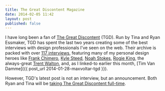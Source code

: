 ```yaml
---
title: The Great Discontent Magazine
date: 2014-02-05 11:42
layout: post
published: false
---
```

I have long been a fan of [The Great Discontent](http://thegreatdiscontent.com) (TGD). Run by Tina and Ryan Essmaker, TGD has spent the last two years creating some of the best interviews with design professionals I've seen on the web. Their archive is packed with over [117 interviews](http://thegreatdiscontent.com/archive), featuring many of my personal design heroes like [Frank Chimero](http://thegreatdiscontent.com/frank-chimero), [Kyle Steed](http://thegreatdiscontent.com/kyle-steed), [Noah Stokes](http://thegreatdiscontent.com/noah-stokes), [Rogie King](http://thegreatdiscontent.com/rogie-king), the always-great [Trent Walton](http://thegreatdiscontent.com/trent-walton), and, as I linked-to earlier this month, [Tim Van Damme]({{ post_url 2014-01-28-maxvoltar-tgd }}).

However, TGD's latest post is not an interview, but an announcement. Both Ryan and Tina will be [taking The Great Discontent full-time](http://thegreatdiscontent.com/tgd-takes-the-leap).